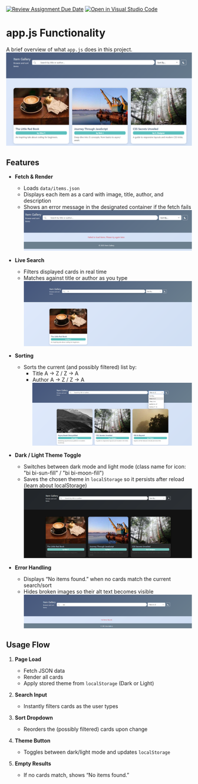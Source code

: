 [![Review Assignment Due Date](https://classroom.github.com/assets/deadline-readme-button-22041afd0340ce965d47ae6ef1cefeee28c7c493a6346c4f15d667ab976d596c.svg)](https://classroom.github.com/a/KmF3mufN)
[![Open in Visual Studio Code](https://classroom.github.com/assets/open-in-vscode-2e0aaae1b6195c2367325f4f02e2d04e9abb55f0b24a779b69b11b9e10269abc.svg)](https://classroom.github.com/online_ide?assignment_repo_id=19813424&assignment_repo_type=AssignmentRepo)
# app.js Functionality

A brief overview of what `app.js` does in this project.
![alt text](images/image.png)
## Features

- **Fetch & Render**
  - Loads `data/items.json`
  - Displays each item as a card with image, title, author, and description
  - Shows an error message in the designated container if the fetch fails
  ![alt text](images/image-1.png)

- **Live Search**
  - Filters displayed cards in real time
  - Matches against title or author as you type
  ![alt text](images/image-2.png)

- **Sorting**
  - Sorts the current (and possibly filtered) list by:
    - Title A → Z / Z → A
    - Author A → Z / Z → A
    ![alt text](images/image-3.png)

- **Dark / Light Theme Toggle**
  - Switches between dark mode and light mode (class name for icon: "bi bi-sun-fill" / "bi bi-moon-fill")
  - Saves the chosen theme in `localStorage` so it persists after reload (learn about localStorage)
  ![alt text](images/image-4.png)

- **Error Handling**
  - Displays “No items found.” when no cards match the current search/sort
  - Hides broken images so their alt text becomes visible
  ![alt text](images/image-5.png)

## Usage Flow

1. **Page Load**
   - Fetch JSON data
   - Render all cards
   - Apply stored theme from `localStorage` (Dark or Light)

2. **Search Input**
   - Instantly filters cards as the user types

3. **Sort Dropdown**
   - Reorders the (possibly filtered) cards upon change

4. **Theme Button**
   - Toggles between dark/light mode and updates `localStorage`

5. **Empty Results**
   - If no cards match, shows “No items found.”